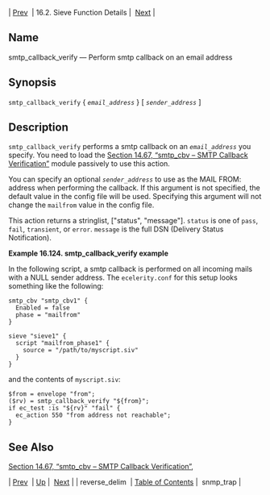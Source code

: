 | [Prev](sieve.ref.reverse_delim)  | 16.2. Sieve Function Details |  [Next](sieve.ref.snmp_trap.php) |

<a name="sieve.ref.smtp_callback_verify"></a>
## Name

smtp_callback_verify — Perform smtp callback on an email address

## Synopsis

`smtp_callback_verify` { *`email_address`* } [ *`sender_address`* ]

<a name="idp31196640"></a>
## Description

`smtp_callback_verify` performs a smtp callback on an *`email_address`* you specify. You need to load the [Section 14.67, “smtp_cbv – SMTP Callback Verification”](modules.smtp_cbv "14.67. smtp_cbv – SMTP Callback Verification") module passively to use this action.

You can specify an optional *`sender_address`* to use as the MAIL FROM: address when performing the callback. If this argument is not specified, the default value in the config file will be used. Specifying this argument will not change the `mailfrom` value in the config file.

This action returns a stringlist, ["status", "message"]. `status` is one of `pass`, `fail`, `transient`, or `error`. `message` is the full DSN (Delivery Status Notification).

<a name="example.smtp_callback_verify"></a>

**Example 16.124. smtp_callback_verify example**

In the following script, a smtp callback is performed on all incoming mails with a NULL sender address. The `ecelerity.conf` for this setup looks something like the following:

```
smtp_cbv "smtp_cbv1" {
  Enabled = false
  phase = "mailfrom"
}

sieve "sieve1" {
  script "mailfrom_phase1" {
    source = "/path/to/myscript.siv"
  }
}
```

and the contents of `myscript.siv`:

```
$from = envelope "from";
($rv) = smtp_callback_verify "${from}";
if ec_test :is "${rv}" "fail" {
  ec_action 550 "from address not reachable";
}
```

<a name="idp31210240"></a>
## See Also

[Section 14.67, “smtp_cbv – SMTP Callback Verification”](modules.smtp_cbv "14.67. smtp_cbv – SMTP Callback Verification"),

| [Prev](sieve.ref.reverse_delim)  | [Up](sieve.ref.files.php) |  [Next](sieve.ref.snmp_trap.php) |
| reverse_delim  | [Table of Contents](index) |  snmp_trap |
